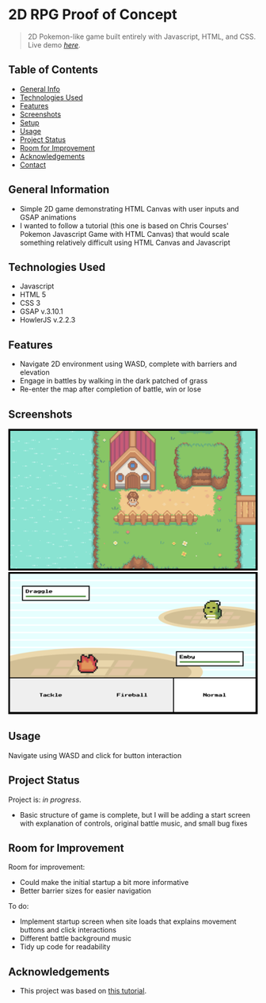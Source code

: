 # 2D RPG Proof of Concept
> 2D Pokemon-like game built entirely with Javascript, HTML, and CSS.
> Live demo [_here_](2drpggameconcept.vercel.app). 

## Table of Contents
* [General Info](#general-information)
* [Technologies Used](#technologies-used)
* [Features](#features)
* [Screenshots](#screenshots)
* [Setup](#setup)
* [Usage](#usage)
* [Project Status](#project-status)
* [Room for Improvement](#room-for-improvement)
* [Acknowledgements](#acknowledgements)
* [Contact](#contact)


## General Information
- Simple 2D game demonstrating HTML Canvas with user inputs and GSAP animations
- I wanted to follow a tutorial (this one is based on Chris Courses' Pokemon Javascript Game with HTML Canvas) that would scale something relatively difficult using HTML Canvas and Javascript


## Technologies Used
- Javascript
- HTML 5
- CSS 3
- GSAP v.3.10.1 
- HowlerJS v.2.2.3


## Features
- Navigate 2D environment using WASD, complete with barriers and elevation
- Engage in battles by walking in the dark patched of grass
- Re-enter the map after completion of battle, win or lose


## Screenshots
![Overworld Map](./static/ChrisCourses-Pokemon/Images/mapImage.png)
![Battle Sequence](./static/ChrisCourses-Pokemon/Images/battleImage.png)


## Usage
Navigate using WASD and click for button interaction


## Project Status
Project is: _in progress_. 
- Basic structure of game is complete, but I will be adding a start screen with explanation of controls, original battle music, and small bug fixes


## Room for Improvement
Room for improvement:
- Could make the initial startup a bit more informative
- Better barrier sizes for easier navigation

To do:
- Implement startup screen when site loads that explains movement buttons and click interactions
- Different battle background music
- Tidy up code for readability


## Acknowledgements
- This project was based on [this tutorial](https://www.youtube.com/watch?v=yP5DKzriqXA&t=6545s&ab_channel=ChrisCourses).